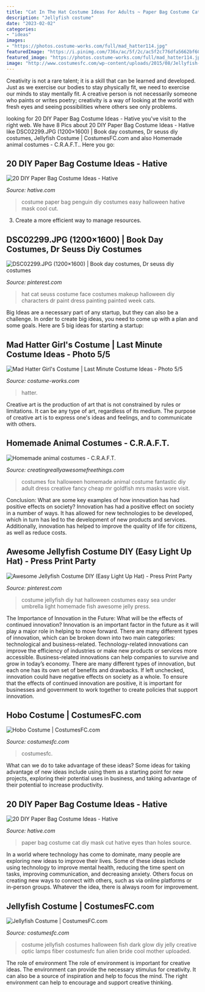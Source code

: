 ```yaml
---
title: "Cat In The Hat Costume Ideas For Adults ~ Paper Bag Costume Cat Diy Mask Cut Hative Eyes Than Holes Source"
description: "Jellyfish costume"
date: "2023-02-02"
categories:
- "ideas"
images:
- "https://photos.costume-works.com/full/mad_hatter114.jpg"
featuredImage: "https://i.pinimg.com/736x/ac/5f/2c/ac5f2c776dfa5662bf60b3d252ca5829.jpg"
featured_image: "https://photos.costume-works.com/full/mad_hatter114.jpg"
image: "http://www.costumesfc.com/wp-content/uploads/2015/08/Jellyfish-Costume.jpg"
---
```



Creativity is not a rare talent; it is a skill that can be learned and developed. Just as we exercise our bodies to stay physically fit, we need to exercise our minds to stay mentally fit. A creative person is not necessarily someone who paints or writes poetry; creativity is a way of looking at the world with fresh eyes and seeing possibilities where others see only problems.

	

		
looking for 20 DIY Paper Bag Costume Ideas - Hative you've visit to the right web. We have 8 Pics about 20 DIY Paper Bag Costume Ideas - Hative like DSC02299.JPG (1200×1600) | Book day costumes, Dr seuss diy costumes, Jellyfish Costume | CostumesFC.com and also Homemade animal costumes - C.R.A.F.T.. Here you go:
		
    
## 20 DIY Paper Bag Costume Ideas - Hative

<img loading=lazy src="https://hative.com/wp-content/uploads/2014/10/paper-bag-costume-ideas/12-penguin-costume.jpg" onerror="this.onerror=null;this.src='https://tse1.mm.bing.net/th?id=OIP.OS3L5Mj-PeccZd5kLFBHXwHaMY&amp;pid=15.1';" alt="20 DIY Paper Bag Costume Ideas - Hative">

_Source: hative.com_

>costume paper bag penguin diy costumes easy halloween hative mask cool cut. 

	

3. Create a more efficient way to manage resources.

    
## DSC02299.JPG (1200×1600) | Book Day Costumes, Dr Seuss Diy Costumes

<img loading=lazy src="https://i.pinimg.com/736x/10/eb/11/10eb11b235e6529ec60ac188eb3eeeac--diy-costumes-halloween-costumes.jpg" onerror="this.onerror=null;this.src='https://tse3.mm.bing.net/th?id=OIP._vkK4vxOdQIV0FIL10_VdQHaJ3&amp;pid=15.1';" alt="DSC02299.JPG (1200×1600) | Book day costumes, Dr seuss diy costumes">

_Source: pinterest.com_

>hat cat seuss costume face costumes makeup halloween diy characters dr paint dress painting painted week cats. 

	

Big Ideas are a necessary part of any startup, but they can also be a challenge. In order to create big ideas, you need to come up with a plan and some goals. Here are 5 big ideas for starting a startup: 

    
## Mad Hatter Girl&#039;s Costume | Last Minute Costume Ideas - Photo 5/5

<img loading=lazy src="https://photos.costume-works.com/full/mad_hatter114.jpg" onerror="this.onerror=null;this.src='https://tse2.mm.bing.net/th?id=OIP.AsK3eXTLDPGOM-bYXXsougHaJ3&amp;pid=15.1';" alt="Mad Hatter Girl&#039;s Costume | Last Minute Costume Ideas - Photo 5/5">

_Source: costume-works.com_

>hatter. 

	

Creative art is the production of art that is not constrained by rules or limitations. It can be any type of art, regardless of its medium. The purpose of creative art is to express one's ideas and feelings, and to communicate with others.

    
## Homemade Animal Costumes - C.R.A.F.T.

<img loading=lazy src="http://www.creatingreallyawesomefreethings.com/wp-content/uploads/2012/10/8091504569_37d9a6284a_o.jpg" onerror="this.onerror=null;this.src='https://tse4.mm.bing.net/th?id=OIP.l-m7vvwdfXZXw0AkgCWYfwHaKM&amp;pid=15.1';" alt="Homemade animal costumes - C.R.A.F.T.">

_Source: creatingreallyawesomefreethings.com_

>costumes fox halloween homemade animal costume fantastic diy adult dress creative fancy cheap mr goldfish mrs masks wore visit. 

	

Conclusion: What are some key examples of how innovation has had positive effects on society?
Innovation has had a positive effect on society in a number of ways. It has allowed for new technologies to be developed, which in turn has led to the development of new products and services. Additionally, innovation has helped to improve the quality of life for citizens, as well as reduce costs.

    
## Awesome Jellyfish Costume DIY (Easy Light Up Hat) - Press Print Party

<img loading=lazy src="https://i.pinimg.com/736x/ac/5f/2c/ac5f2c776dfa5662bf60b3d252ca5829.jpg" onerror="this.onerror=null;this.src='https://tse2.mm.bing.net/th?id=OIP.6Uzhq0t1-6sU9Sw82A4a3AHaKv&amp;pid=15.1';" alt="Awesome Jellyfish Costume DIY (Easy Light Up Hat) - Press Print Party">

_Source: pinterest.com_

>costume jellyfish diy hat halloween costumes easy sea under umbrella light homemade fish awesome jelly press. 

	

The Importance of Innovation in the Future: What will be the effects of continued innovation?
Innovation is an important factor in the future as it will play a major role in helping to move forward. There are many different types of innovation, which can be broken down into two main categories: technological and business-related. Technology-related innovations can improve the efficiency of industries or make new products or services more accessible. Business-related innovations can help companies to survive and grow in today’s economy. There are many different types of innovation, but each one has its own set of benefits and drawbacks. If left unchecked, innovation could have negative effects on society as a whole. To ensure that the effects of continued innovation are positive, it is important for businesses and government to work together to create policies that support innovation.

    
## Hobo Costume | CostumesFC.com

<img loading=lazy src="https://www.costumesfc.com/wp-content/uploads/2014/11/Hobo-Halloween-Costume-Ideas.jpg" onerror="this.onerror=null;this.src='https://tse1.mm.bing.net/th?id=OIP.bVkKVTCxM3tnMw3xisTuJQHaJ4&amp;pid=15.1';" alt="Hobo Costume | CostumesFC.com">

_Source: costumesfc.com_

>costumesfc. 

	

What can we do to take advantage of these ideas?
Some ideas for taking advantage of new ideas include using them as a starting point for new projects, exploring their potential uses in business, and taking advantage of their potential to increase productivity.

    
## 20 DIY Paper Bag Costume Ideas - Hative

<img loading=lazy src="https://hative.com/wp-content/uploads/2014/10/paper-bag-costume-ideas/4-cat-paper-bag-costume.jpg" onerror="this.onerror=null;this.src='https://tse4.mm.bing.net/th?id=OIP.2lq5hYa3FNNgPxG9MCsETQHaIs&amp;pid=15.1';" alt="20 DIY Paper Bag Costume Ideas - Hative">

_Source: hative.com_

>paper bag costume cat diy mask cut hative eyes than holes source. 

	

In a world where technology has come to dominate, many people are exploring new ideas to improve their lives. Some of these ideas include using technology to improve mental health, reducing the time spent on tasks, improving communication, and decreasing anxiety. Others focus on creating new ways to connect with others, such as via online platforms or in-person groups. Whatever the idea, there is always room for improvement.

    
## Jellyfish Costume | CostumesFC.com

<img loading=lazy src="http://www.costumesfc.com/wp-content/uploads/2015/08/Jellyfish-Costume.jpg" onerror="this.onerror=null;this.src='https://tse1.mm.bing.net/th?id=OIP.M3p3_kez2tM6ZvSYGLaKagHaJ4&amp;pid=15.1';" alt="Jellyfish Costume | CostumesFC.com">

_Source: costumesfc.com_

>costume jellyfish costumes halloween fish dark glow diy jelly creative optic lamps fiber costumesfc fun alien bride cool mother uploaded. 

	

The role of environment
The role of environment is important for creative ideas. The environment can provide the necessary stimulus for creativity. It can also be a source of inspiration and help to focus the mind. The right environment can help to encourage and support creative thinking.

